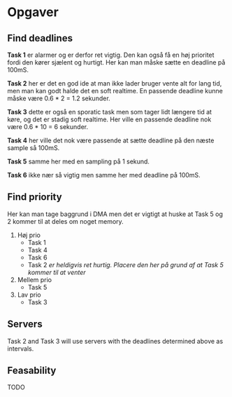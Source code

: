 # Opgaver

## Find deadlines

**Task 1** er alarmer og er derfor ret vigtig.
Den kan også få en høj prioritet fordi den kører sjælent og hurtigt.
Her kan man måske sætte en deadline på 100mS.

**Task 2** her er det en god ide at man ikke lader bruger vente alt for lang tid, men man kan godt halde det en soft realtime.
En passende deadline kunne måske være 0.6 * 2 = 1.2 sekunder.

**Task 3** dette er også en sporatic task men som tager lidt længere tid at køre, og det er stadig soft realtime.
Her ville en passende deadline nok være 0.6 * 10 = 6 sekunder.

**Task 4** her ville det nok være passende at sætte deadline på den næste sample så 100mS.

**Task 5** samme her med en sampling på 1 sekund.

**Task 6** ikke nær så vigtig men samme her med deadline på 100mS.

## Find priority

Her kan man tage baggrund i DMA men det er vigtigt at huske at Task 5 og 2 kommer til at deles om noget memory.

1. Høj prio
	- Task 1
	- Task 4
	- Task 6
	- Task 2 *er heldigvis ret hurtig. Placere den her på grund af at Task 5 kommer til at venter*
2. Mellem prio
	- Task 5
3. Lav prio
	- Task 3

## Servers

Task 2 and Task 3 will use servers with the deadlines determined above as intervals.

## Feasability

TODO
